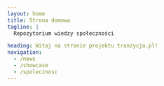 ```yaml
---
layout: home
title: Strona domowa
tagline: |
  Repozytorium wiedzy społeczności

heading: Witaj na stronie projektu tranzycja.pl!
navigation:
  - /news
  - /showcase
  - /spolecznosc
---
```


